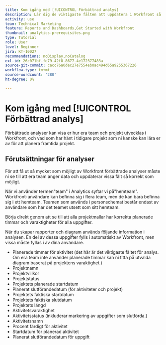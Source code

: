 ```yaml
---
title: Kom igång med [!UICONTROL Förbättrad analys]
description: Lär dig de viktigaste fälten att uppdatera i Workfront så att de förbättrade analysfunktionerna visar hur era team och projekt utvecklas i Workfront.
activity: use
team: Technical Marketing
feature: Reports and Dashboards,Get Started with Workfront
thumbnail: analytics-prerequisites.png
type: Tutorial
role: User
level: Beginner
jira: KT-10027
recommendations: noDisplay,noCatalog
exl-id: 26c071bf-fe79-42f8-8677-4e172377483a
source-git-commit: cacc76a0dec27e7554eb0ac494d65a9255367226
workflow-type: tm+mt
source-wordcount: '280'
ht-degree: 0%

---
```


# Kom igång med [!UICONTROL Förbättrad analys]

Förbättrade analyser kan visa er hur era team och projekt utvecklas i Workfront, och vad som har hänt i tidigare projekt som ni kanske kan lära er av för att planera framtida projekt.

## Förutsättningar för analyser

För att få ut så mycket som möjligt av Workfront förbättrade analyser måste ni se till att era team anger data och uppdaterar vissa fält så korrekt som möjligt.

När vi använder termen&quot;team&quot; i Analytics syftar vi på&quot;hemteam&quot;. Workfront-användare kan befinna sig i flera team, men de kan bara befinna sig i ett hemteam. Teamen som används i personschemat består endast av användare som har det teamet utsett som sitt hemteam.

Börja direkt genom att se till att alla projektmallar har korrekta planerade timmar och varaktigheter för alla uppgifter.

När du skapar rapporter och diagram används följande information i analysen. En del av dessa uppgifter fylls i automatiskt av Workfront, men vissa måste fyllas i av dina användare.

* Planerade timmar för aktivitet (det här är det viktigaste fältet för analys. Om era team inte använder planerade timmar kan ni titta på utvalda diagram baserat på projektens varaktighet.)
* Projektnamn
* Projektvillkor
* Projektstatus
* Projektets planerade startdatum
* Planerat slutförandedatum (för aktiviteter och projekt)
* Projektets faktiska startdatum
* Projektets faktiska slutdatum
* Projektets längd
* Aktivitetsvaraktighet
* Aktivitetsstatus (inkluderar markering av uppgifter som slutförda.)
* Aktivitetsnamn
* Procent färdigt för aktivitet
* Startdatum för planerad aktivitet
* Planerat slutförandedatum för uppgift
